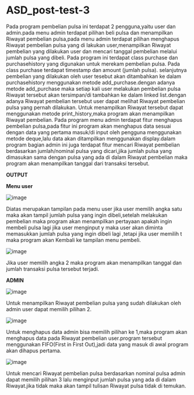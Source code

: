 # ASD_post-test-3

Pada program pembelian pulsa ini terdapat 2 pengguna,yaitu user dan admin.pada menu admin terdapat pilihan beli pulsa dan menampilkan Riwayat pembelian pulsa,pada menu admin terdapat pilihan menghapus Riwayat pembelian pulsa yang di lakukan user,menampilkan Riwayat pembelian yang dilakukan user dan mencari tanggal pembelian melalui jumlah pulsa yang dibeli.
Pada program ini terdapat class purchase dan purchasehistory yang digunakan untuk merekam pembelian pulsa.  Pada class purchase terdapat timestamp dan amount (jumlah pulsa). selanjutnya pembelian yang dilakukan oleh user tesebut akan ditambahkan ke dalam purchasehistory menggunakan metode add_purchase.dengan adanya metode add_purchase maka setiap kali user melakukan pembelian pulsa Riwayat tersebut akan tersimpan/di tambahkan ke dalam linked list.dengan adanya Riwayat pembelian tersebut user dapat melihat Riwayat pembelian pulsa yang pernah dilakukan. Untuk menampilkan Riwayat tersebut dapat menggunakan metode print_history,maka program akan menampilkan Riwayat pembelian.
Pada program menu admin terdapat fitur menghapus pembelian pulsa,pada fitur ini program akan menghapus data sesuai dengan data yang pertama masuk/di input oleh pengguna menggunakan metode deque,lalu data akan ditampilkan menggunakan display.dalam program bagian admin ini juga terdapat fitur mencari Riwayat pembelian berdasarkan jumlah/nominal pulsa yang dicari,jika jumlah pulsa yang dimasukan sama dengan pulsa yang ada di dalam Riwayat pembelian maka program akan menampilkan tanggal dari transaksi tersebut.

**OUTPUT**

**Menu user**



![image](https://user-images.githubusercontent.com/126893682/225895780-c83fac3c-4528-43e9-b3e7-61d7cbfee06c.png)

Diatas merupakan tampilan pada menu user jika user memilih angka satu maka akan tampil jumlah pulsa yang ingin dibeli,setelah melakukan pembelian maka program akan menampilkan pertayaan apakah ingin membeli pulsa lagi jika user menginput y maka user akan diminta memasukkan jumlah pulsa yang ingin dibeli lagi ,tetapi jika user memilih t maka program akan Kembali ke tampilan menu pembeli.


![image](https://user-images.githubusercontent.com/126893682/225895908-1f4af5af-155f-4cb0-a0f1-282e81feb049.png)


Jika user memilih angka 2 maka program akan menampilkan tanggal dan jumlah transaksi pulsa tersebut terjadi.



**ADMIN**


![image](https://user-images.githubusercontent.com/126893682/225896066-d8ddce18-44be-48a0-97dc-4d40ea8ddaf2.png)


Untuk menampilkan Riwayat pembelian pulsa yang sudah dilakukan oleh admin user dapat memilih pilihan 2.

![image](https://user-images.githubusercontent.com/126893682/225896129-c86eeea4-1fd4-4f00-b976-10b30d1c06b2.png)


Untuk menghapus data admin bisa memilih pilihan ke 1,maka program akan menghapus data pada Riwayat pembelian user.program tersebut menggunakan FIFO(First in First Out),jadi data yang masuk di awal program akan dihapus pertama.


![image](https://user-images.githubusercontent.com/126893682/225896206-141e596a-3341-4531-9a46-bdd87afc0191.png)

 
Untuk mencari Riwayat pembelian pulsa berdasarkan nominal pulsa admin dapat memilih pilihan 3 lalu menginput jumlah pulsa yang ada di dalam Riwayat.jika tidak maka akan tampil tulisan Riwayat pulsa tidak di temukan.
